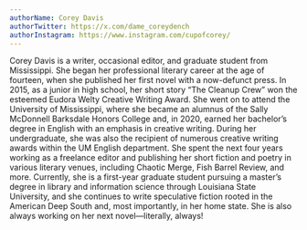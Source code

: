 ```yaml
---
authorName: Corey Davis
authorTwitter: https://x.com/dame_coreydench
authorInstagram: https://www.instagram.com/cupofcorey/
---
```

Corey Davis is a writer, occasional editor, and graduate student from Mississippi. She began her professional literary career at the age of fourteen, when she published her first novel with a now-defunct press. In 2015, as a junior in high school, her short story “The Cleanup Crew” won the esteemed Eudora Welty Creative Writing Award. She went on to attend the University of Mississippi, where she became an alumnus of the Sally McDonnell Barksdale Honors College and, in 2020, earned her bachelor’s degree in English with an emphasis in creative writing. During her undergraduate, she was also the recipient of numerous creative writing awards within the UM English department. She spent the next four years working as a freelance editor and publishing her short fiction and poetry in various literary venues, including Chaotic Merge, Fish Barrel Review, and more. Currently, she is a first-year graduate student pursuing a master’s degree in library and information science through Louisiana State University, and she continues to write speculative fiction rooted in the American Deep South and, most importantly, in her home state. She is also always working on her next novel—literally, always!
